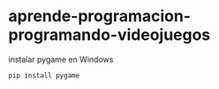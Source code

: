 # aprende-programacion-programando-videojuegos


  instalar pygame en Windows
```
pip install pygame
```
